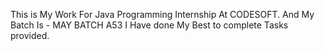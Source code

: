 This is My Work For Java Programming Internship At CODESOFT. 
And My Batch Is - MAY BATCH A53
I Have done My Best to complete Tasks provided.
